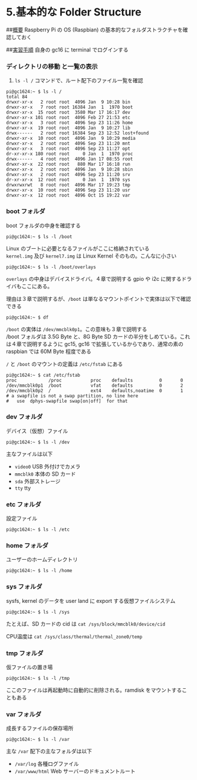 # 5.基本的な Folder Structure

##<u>概要</u>
Raspberry Pi の OS (Raspbian) の基本的なフォルダストラクチャを確認しておく

##<u>実習手順</u>
自身の gc16 に terminal でログインする

### ディレクトリの移動 と一覧の表示
1. `ls -l /` コマンドで、ルート配下のファイル一覧を確認

```
pi@gc1624:~ $ ls -l /
total 84
drwxr-xr-x   2 root root  4096 Jan  9 10:28 bin
drwxr-xr-x   7 root root 16384 Jan  1  1970 boot
drwxr-xr-x  15 root root  3580 Mar 17 16:17 dev
drwxr-xr-x 101 root root  4096 Feb 27 21:53 etc
drwxr-xr-x   3 root root  4096 Sep 23 11:26 home
drwxr-xr-x  19 root root  4096 Jan  9 10:27 lib
drwx------   2 root root 16384 Sep 23 12:52 lost+found
drwxr-xr-x  10 root root  4096 Jan  9 10:29 media
drwxr-xr-x   2 root root  4096 Sep 23 11:20 mnt
drwxr-xr-x   3 root root  4096 Sep 23 11:27 opt
dr-xr-xr-x 180 root root     0 Jan  1  1970 proc
drwx------   4 root root  4096 Jan 17 08:55 root
drwxr-xr-x  22 root root   880 Mar 17 16:18 run
drwxr-xr-x   2 root root  4096 Jan  9 10:28 sbin
drwxr-xr-x   2 root root  4096 Sep 23 11:20 srv
dr-xr-xr-x  12 root root     0 Jan  1  1970 sys
drwxrwxrwt   8 root root  4096 Mar 17 19:23 tmp
drwxr-xr-x  10 root root  4096 Sep 23 11:20 usr
drwxr-xr-x  12 root root  4096 Oct 15 19:22 var
```

### boot フォルダ
boot フォルダの中身を確認する

```
pi@gc1624:~ $ ls -l /boot
```

Linux のブートに必要となるファイルがここに格納されている  
`kernel.img` 及び `kernel7.img` は Linux Kernel そのもの。こんなに小さい


```
pi@gc1624:~ $ ls -l /boot/overlays
```
`overlays` の中身はデバイスドライバ。４章で説明する gpio や i2c に関するドライバもここにある。

理由は３章で説明するが、`/boot` は単なるマウントポイントで実体は以下で確認できる
```
pi@gc1624:~ $ df
```

`/boot` の実体は `/dev/mmcblk0p1`。この意味も３章で説明する  
/boot フォルダは 3.5G Byte と、8G Byte SD カードの半分をしめている。これは４章で説明するように gc15, gc16 で拡張しているからであり、通常の素の raspbian では 60M Byte 程度である

`/` と `/boot` のマウントの定義は `/etc/fstab` にある
```
pi@gc1624:~ $ cat /etc/fstab
proc            /proc           proc    defaults          0       0
/dev/mmcblk0p1  /boot           vfat    defaults          0       2
/dev/mmcblk0p2  /               ext4    defaults,noatime  0       1
# a swapfile is not a swap partition, no line here
#   use  dphys-swapfile swap[on|off]  for that
```

### dev フォルダ
デバイス（仮想）ファイル
```
pi@gc1624:~ $ ls -l /dev
```

主なファイルは以下
- `video0` USB 外付けでカメラ
- `mmcblk0` 本体の SD カード
- `sda` 外部ストレージ
- `tty` tty

### etc フォルダ
設定ファイル
```
pi@gc1624:~ $ ls -l /etc
```

### home フォルダ
ユーザーのホームディレクトリ
```
pi@gc1624:~ $ ls -l /home
```

### sys フォルダ
sysfs, kernel のデータを user land に export する仮想ファイルシステム
```
pi@gc1624:~ $ ls -l /sys
```

たとえば、SD カードの cid は
`cat /sys/block/mmcblk0/device/cid`

CPU温度は
`cat /sys/class/thermal/thermal_zone0/temp`

### tmp フォルダ
仮ファイルの置き場
```
pi@gc1624:~ $ ls -l /tmp
```
ここのファイルは再起動時に自動的に削除される。ramdisk をマウントすることもある

### var フォルダ
成長するファイルの保存場所
```
pi@gc1624:~ $ ls -l /var
```

主な `/var` 配下の主なフォルダは以下
- `/var/log` 各種ログファイル
- `/var/www/html` Web サーバーのドキュメントルート
